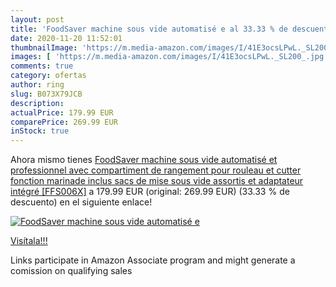 ```yaml
---
layout: post
title: 'FoodSaver machine sous vide automatisé e al 33.33 % de descuento'
date: 2020-11-20 11:52:01
thumbnailImage: 'https://m.media-amazon.com/images/I/41E3ocsLPwL._SL200_.jpg'
images: [ 'https://m.media-amazon.com/images/I/41E3ocsLPwL._SL200_.jpg' ]
comments: true
category: ofertas
author: ring
slug: B073X79JCB
description:
actualPrice: 179.99 EUR
comparePrice: 269.99 EUR
inStock: true
---
```


Ahora mismo tienes [FoodSaver machine sous vide automatisé et professionnel avec compartiment de rangement pour rouleau et cutter  fonction marinade  inclus sacs de mise sous vide assortis et adaptateur intégré [FFS006X]](https://www.amazon.fr/dp/B073X79JCB/?tag=tolees0d-21) a 179.99 EUR (original: 269.99 EUR) (33.33 %  de descuento) en el siguiente enlace!

[![FoodSaver machine sous vide automatisé e](https://m.media-amazon.com/images/I/41E3ocsLPwL._SL200_.jpg)](https://www.amazon.fr/dp/B073X79JCB/?tag=tolees0d-21)

[Visítala!!!](https://www.amazon.fr/dp/B073X79JCB/?tag=tolees0d-21)

Links participate in Amazon Associate program and might generate a comission on qualifying sales
